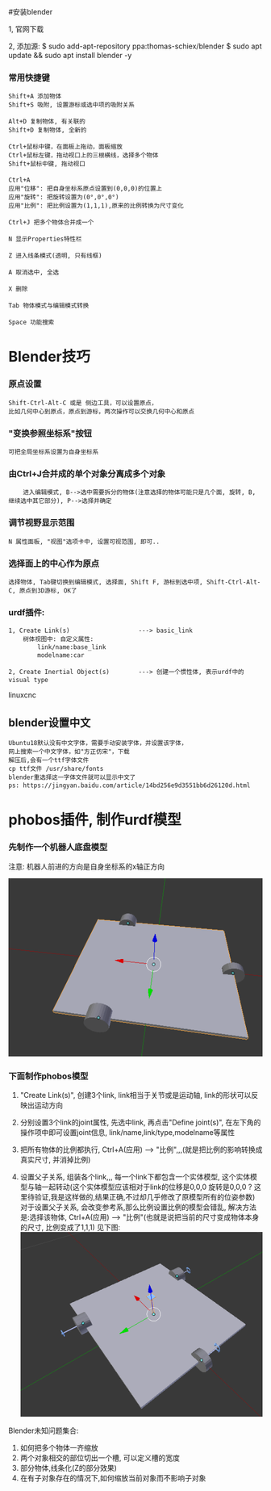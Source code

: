 #安装blender

1, 官网下载

2, 添加源:
    $ sudo add-apt-repository  ppa:thomas-schiex/blender
    $ sudo apt update && sudo apt install blender -y

### 常用快捷键

    Shift+A 添加物体
    Shift+S 吸附, 设置游标或选中项的吸附关系
    
    Alt+D 复制物体, 有关联的
    Shift+D 复制物体, 全新的

    Ctrl+鼠标中键，在面板上拖动，面板缩放
    Ctrl+鼠标左键，拖动视口上的三根横线，选择多个物体
    Shift+鼠标中键, 拖动视口

    Ctrl+A
    应用"位移": 把自身坐标系原点设置到(0,0,0)的位置上
    应用"旋转": 把旋转设置为(0°,0°,0°)
    应用"比例": 把比例设置为(1,1,1),原来的比例转换为尺寸变化

    Ctrl+J 把多个物体合并成一个

    N 显示Properties特性栏

    Z 进入线条模式(透明, 只有线框)

    A 取消选中, 全选

    X 删除

    Tab 物体模式与编辑模式转换

    Space 功能搜索

# Blender技巧

### 原点设置
    Shift-Ctrl-Alt-C 或是 侧边工具，可以设置原点，
    比如几何中心到原点，原点到游标，两次操作可以交换几何中心和原点

### "变换参照坐标系"按钮
    可把全局坐标系设置为自身坐标系

### 由Ctrl+J合并成的单个对象分离成多个对象
        进入编辑模式, B-->选中需要拆分的物体(注意选择的物体可能只是几个面, 旋转, B, 继续选中其它部分), P-->选择并确定

### 调节视野显示范围
    N 属性面板, "视图"选项卡中, 设置可视范围, 即可..

### 选择面上的中心作为原点
    选择物体, Tab键切换到编辑模式, 选择面, Shift F, 游标到选中项, Shift-Ctrl-Alt-C, 原点到3D游标, OK了



### urdf插件:
    1, Create Link(s)                   ---> basic_link
        树体视图中: 自定义属性:
            link/name:base_link
            modelname:car

    2, Create Inertial Object(s)        ---> 创建一个惯性体, 表示urdf中的visual type


linuxcnc

## blender设置中文
    Ubuntu18默认没有中文字体，需要手动安装字体，并设置该字体，
    网上搜索一个中文字体，如"方正仿宋"，下载
    解压后,会有一个ttf字体文件
    cp ttf文件 /usr/share/fonts
    blender重选择这一字体文件就可以显示中文了
    ps: https://jingyan.baidu.com/article/14bd256e9d3551bb6d26120d.html            

# phobos插件, 制作urdf模型

### 先制作一个机器人底盘模型

注意: 机器人前进的方向是自身坐标系的x轴正方向

![机器人模型](images/2018-08-15-16-05-25.png)

### 下面制作phobos模型
1. "Create Link(s)", 创建3个link, link相当于关节或是运动轴, link的形状可以反映出运动方向

2. 分别设置3个link的joint属性, 先选中link, 再点击"Define joint(s)", 在左下角的操作项中即可设置joint信息, link/name,link/type,modelname等属性

3. 把所有物体的比例都执行, Ctrl+A(应用) --> "比例",,,(就是把比例的影响转换成真实尺寸, 并消掉比例)

4. 设置父子关系, 组装各个link,,, 每一个link下都包含一个实体模型, 这个实体模型与轴一起转动(这个实体模型应该相对于link的位移是0,0,0 旋转是0,0,0 ? 这里待验证,我是这样做的,结果正确,不过却几乎修改了原模型所有的位姿参数)
对于设置父子关系, 会改变参考系,那么比例设置比例的模型会错乱, 解决方法是:选择该物体, Ctrl+A(应用) --> "比例"(也就是说把当前的尺寸变成物体本身的尺寸, 比例变成了1,1,1) 见下图:
   ![机器人模型](images/2018-08-15-16-29-50.png)

Blender未知问题集合:
1. 如何把多个物体一齐缩放
2. 两个对象相交的部位切出一个槽, 可以定义槽的宽度
3. 部分物体,线条化(Z的部分效果)
4. 在有子对象存在的情况下,如何缩放当前对象而不影响子对象
